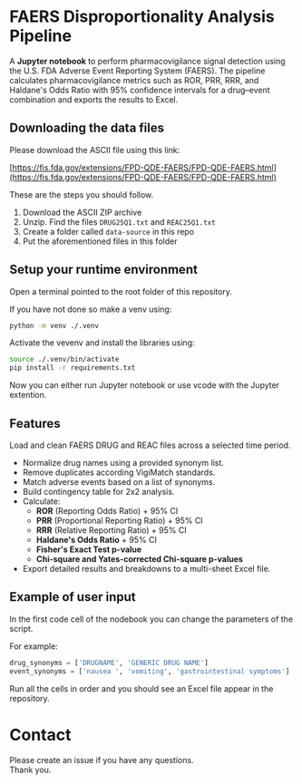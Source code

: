 # FAERS Disproportionality Analysis Pipeline

A **Jupyter notebook** to perform pharmacovigilance signal detection using the U.S. FDA Adverse Event Reporting System (FAERS). The pipeline calculates pharmacovigilance metrics such as ROR, PRR, RRR, and Haldane's Odds Ratio with 95% confidence intervals for a drug–event combination and exports the results to Excel.

## Downloading the data files

Please download the ASCII file using this link:

[https://fis.fda.gov/extensions/FPD-QDE-FAERS/FPD-QDE-FAERS.html](https://fis.fda.gov/extensions/FPD-QDE-FAERS/FPD-QDE-FAERS.html)

These are the steps you should follow.

1. Download the ASCII ZIP archive
2. Unzip. Find the files `DRUG25Q1.txt` and `REAC25Q1.txt`
3. Create a folder called `data-source` in this repo
4. Put the aforementioned files in this folder

## Setup your runtime environment

Open a terminal pointed to the root folder of this repository.

If you have not done so make a venv using:

```bash
python -m venv ./.venv
```

Activate the vevenv and install the libraries using:

```bash
source ./.venv/bin/activate
pip install -r requirements.txt
```

Now you can either run Jupyter notebook or use vcode with the Jupyter extention.

## Features

Load and clean FAERS DRUG and REAC files across a selected time period.
- Normalize drug names using a provided synonym list.
- Remove duplicates according VigiMatch standards.
- Match adverse events based on a list of synonyms.
- Build contingency table for 2x2 analysis.
- Calculate:
  - **ROR** (Reporting Odds Ratio) + 95% CI
  - **PRR** (Proportional Reporting Ratio) + 95% CI
  - **RRR** (Relative Reporting Ratio) + 95% CI
  - **Haldane's Odds Ratio** + 95% CI
  - **Fisher's Exact Test p-value**
  - **Chi-square and Yates-corrected Chi-square p-values**
- Export detailed results and breakdowns to a multi-sheet Excel file.


## Example of user input

In the first code cell of the nodebook you can change the parameters of the script.

For example:

```python
drug_synonyms = ['DRUGNAME', 'GENERIC DRUG NAME']
event_synonyms = ['nausea ', 'vomiting', 'gastrointestinal symptoms']
```

Run all the cells in order and you should see an Excel file appear in the repository.

# Contact

Please create an issue if you have any questions.  
Thank you.
